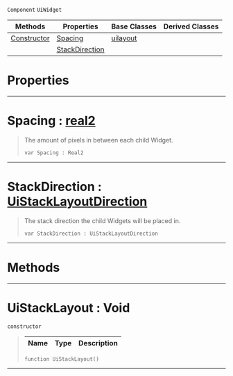  `Component` `UiWidget`



|Methods|Properties|Base Classes|Derived Classes|
|---|---|---|---|
|[ Constructor](uistacklayout.md#uistacklayout-void)|[ Spacing](uistacklayout.md#spacing-zilch-engine-docu)|[uilayout](uilayout.md)| |
| |[ StackDirection](uistacklayout.md#stackdirection-zilch-engi)| | |


 #  Properties


---  
 #  Spacing : [real2](../nada_base_types/real2.md)

> The amount of pixels in between each child Widget.
> ``` lang=cpp, name=Nada
> var Spacing : Real2


---  
 #  StackDirection : [UiStackLayoutDirection](../enum_reference.md#uistacklayoutdirection)

> The stack direction the child Widgets will be placed in.
> ``` lang=cpp, name=Nada
> var StackDirection : UiStackLayoutDirection


---  
 #  Methods


---  
 #  UiStackLayout : Void

 `constructor`

> 
> |Name|Type|Description|
> |---|---|---|
> ``` lang=cpp, name=Nada
> function UiStackLayout()
> ``` 


---  
 

 